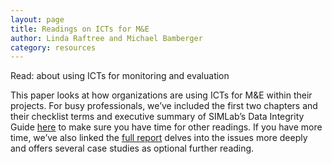 ```yaml
---
layout: page
title: Readings on ICTs for M&E
author: Linda Raftree and Michael Bamberger
category: resources
---
```

Read: about using ICTs for monitoring and evaluation

This paper looks at how organizations are using ICTs for M&E within their projects. For busy professionals, we’ve included the first two chapters and their checklist terms and executive summary of SIMLab’s Data Integrity Guide [here](http://simlab.org/resources/coursem4cso/files/Rockefeller%20M&E%20Tech%20Shortened.pdf) to make sure you have time for other readings. If you have more time, we’ve also linked the [full report](http://simlab.org/resources/coursem4cso/files/Monitoring-and-Evaluation-in-a-Tech-Enabled-World.pdf) delves into the issues more deeply and offers several case studies as optional further reading.
